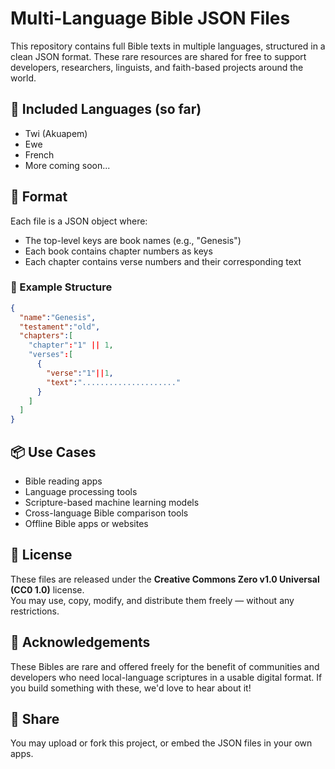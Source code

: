 # Multi-Language Bible JSON Files

This repository contains full Bible texts in multiple languages, structured in a clean JSON format. These rare resources are shared for free to support developers, researchers, linguists, and faith-based projects around the world.

## 📜 Included Languages (so far)

- Twi (Akuapem)
- Ewe
- French
- More coming soon...

## 📁 Format

Each file is a JSON object where:
- The top-level keys are book names (e.g., "Genesis")
- Each book contains chapter numbers as keys
- Each chapter contains verse numbers and their corresponding text

### 📘 Example Structure

```json
{
  "name":"Genesis",
  "testament":"old",
  "chapters":[
    "chapter":"1" || 1,
    "verses":[
      {
        "verse":"1"||1,
        "text":"....................."
      }
    ]
  ]
}
```

## 📦 Use Cases

- Bible reading apps
- Language processing tools
- Scripture-based machine learning models
- Cross-language Bible comparison tools
- Offline Bible apps or websites

## 📄 License

These files are released under the **Creative Commons Zero v1.0 Universal (CC0 1.0)** license.  
You may use, copy, modify, and distribute them freely — without any restrictions.

## 🙏 Acknowledgements

These Bibles are rare and offered freely for the benefit of communities and developers who need local-language scriptures in a usable digital format. If you build something with these, we'd love to hear about it!

## 🔗 Share

You may upload or fork this project, or embed the JSON files in your own apps.
